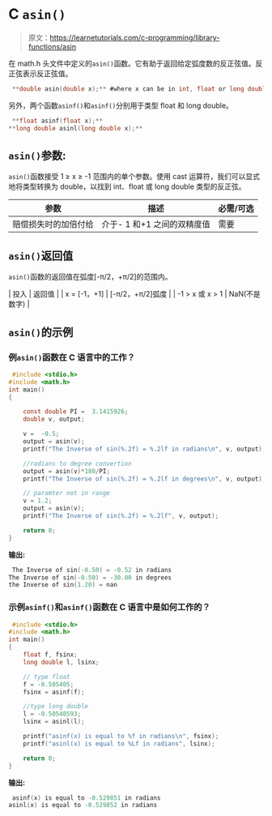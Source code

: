 # C `asin()`

> 原文：<https://learnetutorials.com/c-programming/library-functions/asin>

在 math.h 头文件中定义的`asin()`函数。它有助于返回给定弧度数的反正弦值。反正弦表示反正弦值。

```c
 **double asin(double x);** #where x can be in int, float or long double 

```

另外，两个函数`asinf()`和`asinf()`分别用于类型 float 和 long double。

```c
 **float asinf(float x);** 
**long double asinl(long double x);** 

```

## `asin()`参数:

`asin()`函数接受 1 ≥ x ≥ -1 范围内的单个参数。使用 cast 运算符，我们可以显式地将类型转换为 double，以找到 int、float 或 long double 类型的反正弦。

| 参数 | 描述 | 必需/可选 |
| --- | --- | --- |
| 赔偿损失时的加倍付给 | 介于- 1 和+1 之间的双精度值 | 需要 |

## `asin()`返回值

`asin()`函数的返回值在弧度[-π/2，+π/2]的范围内。

| 投入 | 返回值 |
| x = [-1，+1] | [-π/2，+π/2]弧度 |
| -1 > x 或 x > 1 | NaN(不是数字) |

## `asin()`的示例

### 例`asin()`函数在 C 语言中的工作？

```c
 #include <stdio.h>
#include <math.h>
int main()
{

    const double PI =  3.1415926;
    double v, output;

    v =  -0.5;
    output = asin(v);
    printf("The Inverse of sin(%.2f) = %.2lf in radians\n", v, output);

    //radians to degree convertion
    output = asin(v)*180/PI;
    printf("The Inverse of sin(%.2f) = %.2lf in degrees\n", v, output);

    // paramter not in range
    v = 1.2;
    output = asin(v);
    printf("The Inverse of sin(%.2f) = %.2lf", v, output);

    return 0;
} 

```

**输出:**

```c
 The Inverse of sin(-0.50) = -0.52 in radians
The Inverse of sin(-0.50) = -30.00 in degrees
the Inverse of sin(1.20) = nan 
```

### 示例`asinf()`和`asinf()`函数在 C 语言中是如何工作的？

```c
 #include <stdio.h>
#include <math.h>
int main()
{
    float f, fsinx;
    long double l, lsinx;

    // type float
    f = -0.505405;
    fsinx = asinf(f);

    //type long double
    l = -0.50540593;
    lsinx = asinl(l);

    printf("asinf(x) is equal to %f in radians\n", fsinx);
    printf("asinl(x) is equal to %Lf in radians", lsinx);

    return 0;
} 

```

**输出:**

```c
 asinf(x) is equal to -0.529851 in radians
asinl(x) is equal to -0.529852 in radians 
```